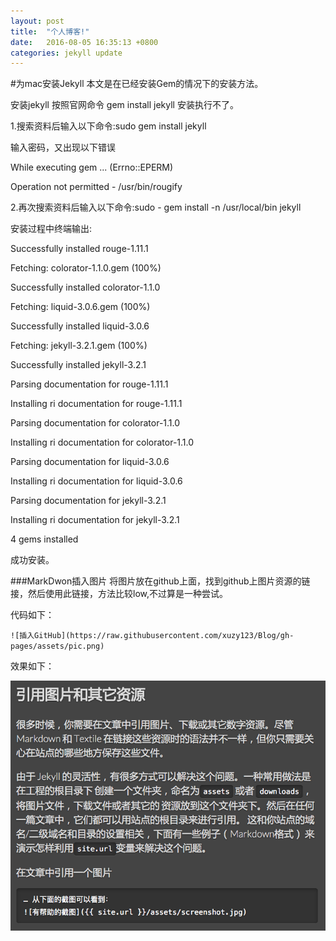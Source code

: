 ```yaml
---
layout: post
title:  "个人博客!"
date:   2016-08-05 16:35:13 +0800
categories: jekyll update
---
```

#为mac安装Jekyll
本文是在已经安装Gem的情况下的安装方法。

安装jekyll
按照官网命令 gem install jekyll 安装执行不了。

1.搜索资料后输入以下命令:sudo gem install jekyll

输入密码，又出现以下错误

While executing gem ... (Errno::EPERM)

Operation not permitted - /usr/bin/rougify

2.再次搜索资料后输入以下命令:sudo - gem install -n /usr/local/bin jekyll

安装过程中终端输出:

Successfully installed rouge-1.11.1

Fetching: colorator-1.1.0.gem (100%)

Successfully installed colorator-1.1.0

Fetching: liquid-3.0.6.gem (100%)

Successfully installed liquid-3.0.6

Fetching: jekyll-3.2.1.gem (100%)

Successfully installed jekyll-3.2.1

Parsing documentation for rouge-1.11.1

Installing ri documentation for rouge-1.11.1

Parsing documentation for colorator-1.1.0

Installing ri documentation for colorator-1.1.0

Parsing documentation for liquid-3.0.6

Installing ri documentation for liquid-3.0.6

Parsing documentation for jekyll-3.2.1

Installing ri documentation for jekyll-3.2.1

4 gems installed

成功安装。

###MarkDwon插入图片
将图片放在github上面，找到github上图片资源的链接，然后使用此链接，方法比较low,不过算是一种尝试。

代码如下：

`![插入GitHub](https://raw.githubusercontent.com/xuzy123/Blog/gh-pages/assets/pic.png)
`

效果如下：

![插入GitHub](https://raw.githubusercontent.com/xuzy123/Blog/gh-pages/assets/pic.png)